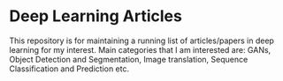 # Deep Learning Articles

This repository is for maintaining a running list of articles/papers in deep learning for my interest. Main categories that I am interested are: GANs, Object Detection and Segmentation, Image translation, Sequence Classification and Prediction etc.
